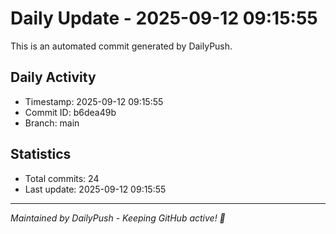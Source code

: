 # Daily Update - 2025-09-12 09:15:55

This is an automated commit generated by DailyPush.

## Daily Activity
- Timestamp: 2025-09-12 09:15:55
- Commit ID: b6dea49b
- Branch: main

## Statistics
- Total commits: 24
- Last update: 2025-09-12 09:15:55

---
*Maintained by DailyPush - Keeping GitHub active! 🚀*
